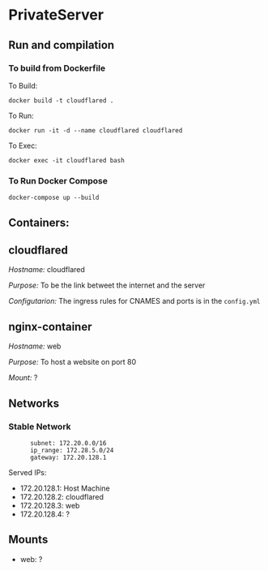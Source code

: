 # PrivateServer
## Run and compilation 
### To build from Dockerfile

To Build:

`docker build -t cloudflared .`


To Run:

`docker run -it -d --name cloudflared cloudflared`


To Exec:

`docker exec -it cloudflared bash`


### To Run Docker Compose

`docker-compose up --build`


## Containers:

## cloudflared

_Hostname:_ cloudflared

_Purpose:_ To be the link betweet the internet and the server

_Configutarion:_ The ingress rules for CNAMES and ports is in the `config.yml`



## nginx-container

_Hostname:_ web

_Purpose:_ To host a website on port 80

_Mount:_ ?


## Networks

### Stable Network
          subnet: 172.20.0.0/16
          ip_range: 172.28.5.0/24
          gateway: 172.20.128.1

Served IPs:
  - 172.20.128.1: Host Machine
  - 172.20.128.2: cloudflared
  - 172.20.128.3: web
  - 172.20.128.4: ?

## Mounts

 - web: ?

